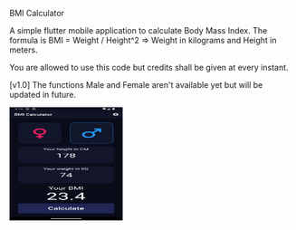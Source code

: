 BMI Calculator

A simple flutter mobile application to calculate Body Mass Index. The formula is BMI = Weight / Height^2   => Weight in kilograms and Height in meters. 

You are allowed to use this code but credits shall be given at every instant.

[v1.0] The functions Male and Female aren't available yet but will be updated in future.


<img src = "https://github.com/KevalB/BMI-Calculator/blob/main/39_BMI.png" width="200" height="200">
